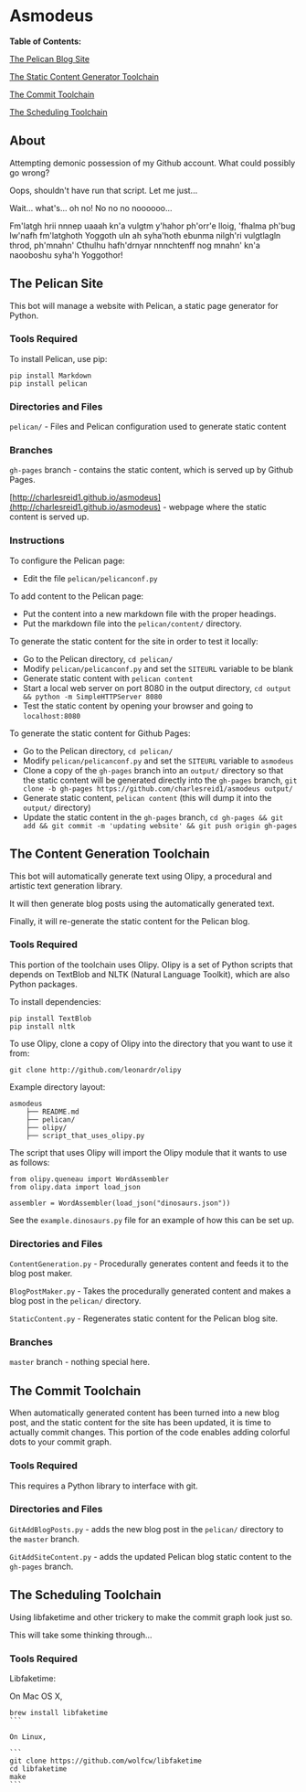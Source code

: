 # Asmodeus

**Table of Contents:**

[The Pelican Blog Site](#pelican)

[The Static Content Generator Toolchain](#content)

[The Commit Toolchain](#commit)

[The Scheduling Toolchain](#scheduling)



## About 

Attempting demonic possession of my Github account. What could possibly go wrong?

Oops, shouldn't have run that script. Let me just...

Wait... what's... oh no! No no no noooooo...

Fm'latgh hrii nnnep uaaah kn'a vulgtm y'hahor ph'orr'e lloig, 
'fhalma ph'bug lw'nafh fm'latghoth Yoggoth uln ah syha'hoth 
ebunma nilgh'ri vulgtlagln throd, ph'mnahn' Cthulhu hafh'drnyar 
nnnchtenff nog mnahn' kn'a naooboshu syha'h Yoggothor! 



<a name="pelican"></a>
## The Pelican Site

This bot will manage a website with Pelican, a static page generator for Python.

### Tools Required

To install Pelican, use pip:

```
pip install Markdown
pip install pelican
```

### Directories and Files

`pelican/` - Files and Pelican configuration used to generate static content 

### Branches

`gh-pages` branch - contains the static content, which is served up by Github Pages.

[http://charlesreid1.github.io/asmodeus](http://charlesreid1.github.io/asmodeus) - webpage where the static content is served up.

### Instructions

To configure the Pelican page:
* Edit the file `pelican/pelicanconf.py`

To add content to the Pelican page:
* Put the content into a new markdown file with the proper headings.
* Put the markdown file into the `pelican/content/` directory.

To generate the static content for the site in order to test it locally:
* Go to the Pelican directory, `cd pelican/`
* Modify `pelican/pelicanconf.py` and set the `SITEURL` variable to be blank
* Generate static content with `pelican content`
* Start a local web server on port 8080 in the output directory, `cd output && python -m SimpleHTTPServer 8080`
* Test the static content by opening your browser and going to `localhost:8080`

To generate the static content for Github Pages:
* Go to the Pelican directory, `cd pelican/` 
* Modify `pelican/pelicanconf.py` and set the `SITEURL` variable to `asmodeus`
* Clone a copy of the `gh-pages` branch into an `output/` directory so that the static content will be generated directly into the `gh-pages` branch, `git clone -b gh-pages https://github.com/charlesreid1/asmodeus output/`
* Generate static content, `pelican content` (this will dump it into the `output/` directory)
* Update the static content in the `gh-pages` branch, `cd gh-pages && git add && git commit -m 'updating website' && git push origin gh-pages`



<a name="content"></a>
## The Content Generation Toolchain

This bot will automatically generate text using Olipy, a procedural and artistic text generation library.

It will then generate blog posts using the automatically generated text.

Finally, it will re-generate the static content for the Pelican blog.

### Tools Required

This portion of the toolchain uses Olipy. 
Olipy is a set of Python scripts that depends on 
TextBlob and NLTK (Natural Language Toolkit), 
which are also Python packages.

To install dependencies:

```
pip install TextBlob
pip install nltk
```

To use Olipy, clone a copy of Olipy into the directory that you 
want to use it from: 

```
git clone http://github.com/leonardr/olipy
```

Example directory layout:

```
asmodeus
    ├── README.md
    ├── pelican/
    ├── olipy/
    ├── script_that_uses_olipy.py
```

The script that uses Olipy will import the Olipy module 
that it wants to use as follows: 

```
from olipy.queneau import WordAssembler
from olipy.data import load_json

assembler = WordAssembler(load_json("dinosaurs.json"))
```

See the `example.dinosaurs.py` file for an example of how this can be set up.

### Directories and Files

`ContentGeneration.py` - Procedurally generates content and feeds it to the blog post maker. 

`BlogPostMaker.py` - Takes the procedurally generated content and makes a blog post in the `pelican/` directory.

`StaticContent.py` - Regenerates static content for the Pelican blog site.

### Branches

`master` branch - nothing special here.



<a name="commit"></a>
## The Commit Toolchain

When automatically generated content has been turned into a new blog post, and the static content for the site has been updated, 
it is time to actually commit changes. This portion of the code enables adding colorful dots to your commit graph. 

### Tools Required

This requires a Python library to interface with git.

### Directories and Files

`GitAddBlogPosts.py` - adds the new blog post in the `pelican/` directory to the `master` branch.

`GitAddSiteContent.py` - adds the updated Pelican blog static content to the `gh-pages` branch.




<a name="scheduling"></a>
## The Scheduling Toolchain

Using libfaketime and other trickery to make the commit graph look just so.

This will take some thinking through...

### Tools Required

Libfaketime:

On Mac OS X,

````
brew install libfaketime
```

On Linux,

```
git clone https://github.com/wolfcw/libfaketime
cd libfaketime
make
```


